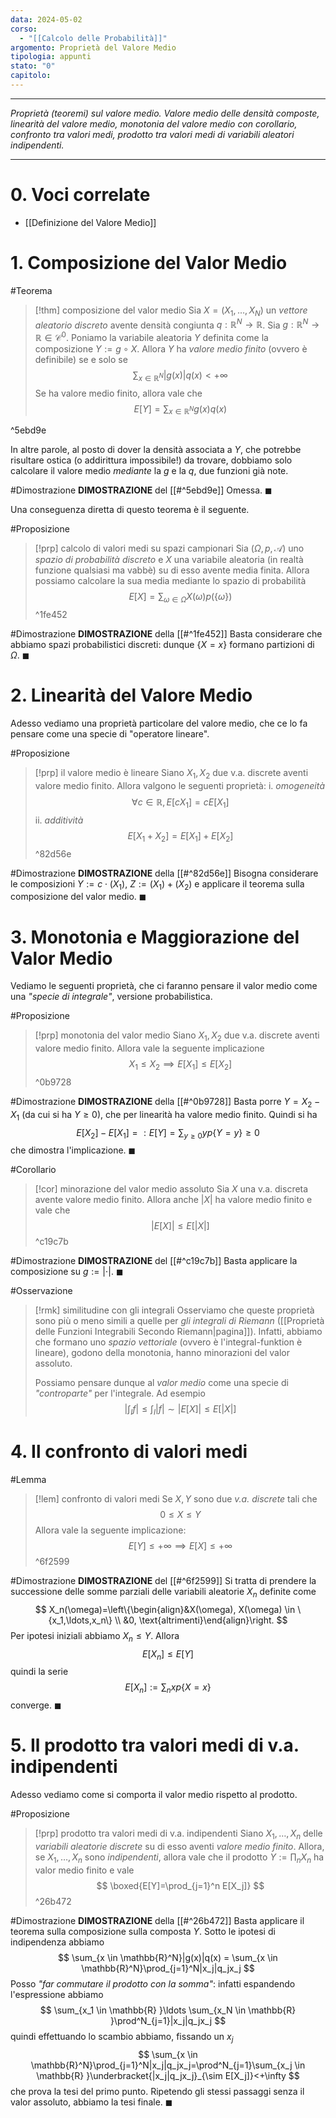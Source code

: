 ```yaml
---
data: 2024-05-02
corso:
  - "[[Calcolo delle Probabilità]]"
argomento: Proprietà del Valore Medio
tipologia: appunti
stato: "0"
capitolo:
---
```

- - -
*Proprietà (teoremi) sul valore medio. Valore medio delle densità composte, linearità del valore medio, monotonia del valore medio con corollario, confronto tra valori medi, prodotto tra valori medi di variabili aleatori indipendenti.*
- - -
# 0. Voci correlate
- [[Definizione del Valore Medio]]
# 1. Composizione del Valor Medio
#Teorema 
> [!thm] composizione del valor medio
> Sia $X=(X_1,\ldots,X_N)$ un *vettore aleatorio discreto* avente densità congiunta $q:\mathbb{R}^N \longrightarrow \mathbb{R}$. Sia $g:\mathbb{R}^N \longrightarrow \mathbb{R} \in \mathcal{C}^0$. 
> Poniamo la variabile aleatoria $Y$ definita come la composizione $Y:=g \circ X$. Allora $Y$ ha *valore medio finito* (ovvero è definibile) se e solo se
> $$
> \sum_{x \in \mathbb{R}^N} |g(x)|q(x) < +\infty
> $$
> Se ha valore medio finito, allora vale che
> $$
> E[Y]=\sum_{x \in \mathbb{R}^N}g(x)q(x)
> $$

^5ebd9e

In altre parole, al posto di dover la densità associata a $Y$, che potrebbe risultare ostica (o addirittura impossibile!) da trovare, dobbiamo solo calcolare il valore medio *mediante* la $g$ e la $q$, due funzioni già note.

#Dimostrazione 
**DIMOSTRAZIONE** del [[#^5ebd9e]]
Omessa. $\blacksquare$

Una conseguenza diretta di questo teorema è il seguente.

#Proposizione 
> [!prp] calcolo di valori medi su spazi campionari
> Sia $(\Omega, p, \mathcal A)$ uno *spazio di probabilità discreto* e $X$ una variabile aleatoria (in realtà funzione qualsiasi ma vabbè) su di esso avente media finita. Allora possiamo calcolare la sua media mediante lo spazio di probabilità
> $$
> E[X] = \sum_{\omega \in \Omega}X(\omega)p(\{\omega\})
> $$
^1fe452

#Dimostrazione 
**DIMOSTRAZIONE** della [[#^1fe452]]
Basta considerare che abbiamo spazi probabilistici discreti: dunque $\{X = x\}$ formano partizioni di $\Omega$. $\blacksquare$

# 2. Linearità del Valore Medio
Adesso vediamo una proprietà particolare del valore medio, che ce lo fa pensare come una specie di "operatore lineare".

#Proposizione 
> [!prp] il valore medio è lineare
> Siano $X_1, X_2$ due v.a. discrete aventi valore medio finito. Allora valgono le seguenti proprietà:
> i. *omogeneità*
> $$
> \forall c \in \mathbb{R}, E[cX_1]=cE[X_1]
> $$
> ii. *additività*
> $$
> E[X_1+X_2]=E[X_1]+E[X_2]
> $$
^82d56e

#Dimostrazione 
**DIMOSTRAZIONE** della [[#^82d56e]]
Bisogna considerare le composizioni $Y := c \cdot (X_1)$, $Z := (X_1)+(X_2)$ e applicare il teorema sulla composizione del valor medio. $\blacksquare$

# 3. Monotonia e Maggiorazione del Valor Medio
Vediamo le seguenti proprietà, che ci faranno pensare il valor medio come una *"specie di integrale"*, versione probabilistica.

#Proposizione 
> [!prp] monotonia del valor medio
> Siano $X_1, X_2$ due v.a. discrete aventi valore medio finito. Allora vale la seguente implicazione
> $$
> X_1 \leq X_2 \implies E[X_1]\leq E[X_2]
> $$
^0b9728

#Dimostrazione 
**DIMOSTRAZIONE** della [[#^0b9728]]
Basta porre $Y=X_2-X_1$ (da cui si ha $Y \geq 0$), che per linearità ha valore medio finito. Quindi si ha
$$
E[X_2] -E[X_1] =:E[Y]=\sum_{y \geq 0}y p\{Y=y\}\geq 0
$$
che dimostra l'implicazione. $\blacksquare$

#Corollario 
> [!cor] minorazione del valor medio assoluto
> Sia $X$ una v.a. discreta avente valore medio finito. Allora anche $|X|$ ha valore medio finito e vale che
> $$
> \left|E[X]\right| \leq E[|X|]
> $$
^c19c7b

#Dimostrazione 
**DIMOSTRAZIONE** del [[#^c19c7b]]
Basta applicare la composizione su $g:=|\cdot|$. $\blacksquare$

#Osservazione 
> [!rmk] similitudine con gli integrali
> Osserviamo che queste proprietà sono più o meno simili a quelle per *gli integrali di Riemann* ([[Proprietà delle Funzioni Integrabili Secondo Riemann|pagina]]). Infatti, abbiamo che formano uno *spazio vettoriale* (ovvero è l'integral-funktion è lineare), godono della monotonia, hanno minorazioni del valor assoluto.
>
> Possiamo pensare dunque al *valor medio* come una specie di *"controparte"* per l'integrale. Ad esempio
> $$
> \left|\int_I f\right| \leq \int_I |f| \sim |E[X]| \leq E[|X|]
> $$

# 4. Il confronto di valori medi
#Lemma 
> [!lem] confronto di valori medi
> Se $X, Y$ sono due *v.a. discrete* tali che
> $$
> 0 \leq X \leq Y
> $$
> Allora vale la seguente implicazione: 
> $$
> E[Y] \leq +\infty \implies E[X] \leq +\infty
> $$
^6f2599

#Dimostrazione 
**DIMOSTRAZIONE** del [[#^6f2599]]
Si tratta di prendere la successione delle somme parziali delle variabili aleatorie $X_n$ definite come
$$
X_n(\omega)=\left\{\begin{align}&X(\omega), X(\omega) \in \{x_1,\ldots,x_n\} \\ &0, \text{altrimenti}\end{align}\right.
$$
Per ipotesi iniziali abbiamo $X_n \leq Y$. Allora
$$
E[X_n] \leq E[Y]
$$
quindi la serie
$$
E[X_n]:=\sum_n xp\{X=x\}
$$
converge. $\blacksquare$

# 5. Il prodotto tra valori medi di v.a. indipendenti
Adesso vediamo come si comporta il valor medio rispetto al prodotto.

#Proposizione 
> [!prp] prodotto tra valori medi di v.a. indipendenti
> Siano $X_1,\ldots,X_n$ delle *variabili aleatorie discrete* su di esso aventi *valore medio finito*. 
> Allora, se $X_1, \ldots,X_n$ sono *indipendenti*, allora vale che il prodotto $Y:=\prod_n X_n$ ha valor medio finito e vale
> $$
> \boxed{E[Y]=\prod_{j=1}^n E[X_j]}
> $$
^26b472

#Dimostrazione 
**DIMOSTRAZIONE** della [[#^26b472]]
Basta applicare il teorema sulla composizione sulla composta $Y$. Sotto le ipotesi di indipendenza abbiamo 
$$
\sum_{x \in \mathbb{R}^N}|g(x)|q(x) = \sum_{x \in \mathbb{R}^N}\prod_{j=1}^N|x_j|q_jx_j
$$
Posso *"far commutare il prodotto con la somma"*: infatti espandendo l'espressione abbiamo
$$
\sum_{x_1 \in \mathbb{R} }\ldots \sum_{x_N \in \mathbb{R} }\prod^N_{j=1}|x_j|q_jx_j
$$
quindi effettuando lo scambio abbiamo, fissando un $x_j$
$$
\sum_{x \in \mathbb{R}^N}\prod_{j=1}^N|x_j|q_jx_j=\prod^N_{j=1}\sum_{x_j \in \mathbb{R} }\underbracket{|x_j|q_jx_j}_{\sim E[X_j]}<+\infty
$$
che prova la tesi del primo punto. Ripetendo gli stessi passaggi senza il valor assoluto, abbiamo la tesi finale. $\blacksquare$
